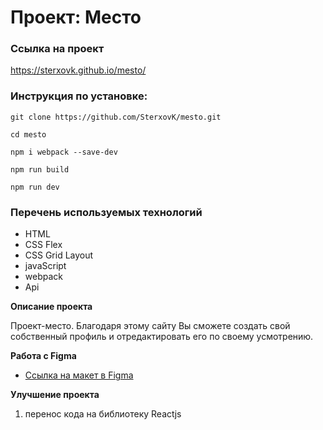 # Проект: Место



### Ссылка на проект
https://sterxovk.github.io/mesto/

### Инструкция по установке:
```
git clone https://github.com/SterxovK/mesto.git

cd mesto

npm i webpack --save-dev

npm run build

npm run dev
```
### Перечень используемых технологий
* HTML
* CSS Flex
* CSS Grid Layout
* javaScript
* webpack
* Api

**Описание проекта**

Проект-место. Благодаря этому сайту Вы сможете создать свой собственный профиль и отредактировать его по своему усмотрению.

**Работа с Figma**

* [Ссылка на макет в Figma](https://www.figma.com/file/2cn9N9jSkmxD84oJik7xL7/JavaScript.-Sprint-4?node-id=0%3A1)

**Улучшение проекта**
1. перенос кода на библиотеку Reactjs
